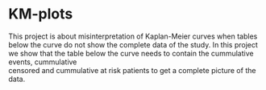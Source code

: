 # KM-plots
 
This project is about misinterpretation of Kaplan-Meier curves when tables below the curve do not show the complete data of the study.
In this project we show that the table below the curve needs to contain the cummulative events, cummulative  
censored and cummulative at risk patients to get a complete picture of the data. 
